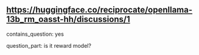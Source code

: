 ## https://huggingface.co/reciprocate/openllama-13b_rm_oasst-hh/discussions/1

contains_question: yes

question_part: is it reward model?